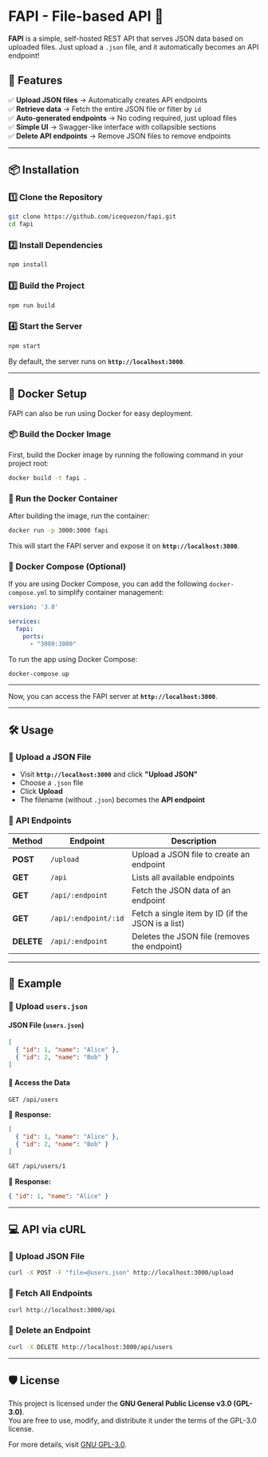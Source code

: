 # **FAPI - File-based API 📂**

**FAPI** is a simple, self-hosted REST API that serves JSON data based on uploaded files. Just upload a `.json` file, and it automatically becomes an API endpoint!

## **🚀 Features**
✅ **Upload JSON files** → Automatically creates API endpoints  
✅ **Retrieve data** → Fetch the entire JSON file or filter by `id`  
✅ **Auto-generated endpoints** → No coding required, just upload files  
✅ **Simple UI** → Swagger-like interface with collapsible sections  
✅ **Delete API endpoints** → Remove JSON files to remove endpoints  

---

## **📦 Installation**
### **1️⃣ Clone the Repository**
```sh
git clone https://github.com/icequezon/fapi.git
cd fapi
```

### **2️⃣ Install Dependencies**
```sh
npm install
```

### **3️⃣ Build the Project**
```sh
npm run build
```

### **4️⃣ Start the Server**
```sh
npm start
```
By default, the server runs on **`http://localhost:3000`**.

---


## **🐳 Docker Setup**

FAPI can also be run using Docker for easy deployment.

### **📦 Build the Docker Image**
First, build the Docker image by running the following command in your project root:

```sh
docker build -t fapi .
```

### **🚀 Run the Docker Container**
After building the image, run the container:

```sh
docker run -p 3000:3000 fapi
```

This will start the FAPI server and expose it on **`http://localhost:3000`**.

### **🔧 Docker Compose (Optional)**
If you are using Docker Compose, you can add the following `docker-compose.yml` to simplify container management:

```yaml
version: '3.8'

services:
  fapi:
    ports:
      - "3000:3000"
```

To run the app using Docker Compose:
```sh
docker-compose up
```

---

Now, you can access the FAPI server at **`http://localhost:3000`**.

---

## **🛠 Usage**
### **📌 Upload a JSON File**
- Visit **`http://localhost:3000`** and click **"Upload JSON"**
- Choose a `.json` file
- Click **Upload**
- The filename (without `.json`) becomes the **API endpoint**

### **📌 API Endpoints**
| Method | Endpoint | Description |
|--------|---------|-------------|
| **POST** | `/upload` | Upload a JSON file to create an endpoint |
| **GET** | `/api` | Lists all available endpoints |
| **GET** | `/api/:endpoint` | Fetch the JSON data of an endpoint |
| **GET** | `/api/:endpoint/:id` | Fetch a single item by ID (if the JSON is a list) |
| **DELETE** | `/api/:endpoint` | Deletes the JSON file (removes the endpoint) |

---

## **📝 Example**
### **📌 Upload `users.json`**
#### **JSON File (`users.json`)**
```json
[
  { "id": 1, "name": "Alice" },
  { "id": 2, "name": "Bob" }
]
```
#### **📌 Access the Data**
```sh
GET /api/users
```
📌 **Response:**
```json
[
  { "id": 1, "name": "Alice" },
  { "id": 2, "name": "Bob" }
]
```
```sh
GET /api/users/1
```
📌 **Response:**
```json
{ "id": 1, "name": "Alice" }
```

---

## **💻 API via cURL**
### **📌 Upload JSON File**
```sh
curl -X POST -F "file=@users.json" http://localhost:3000/upload
```

### **📌 Fetch All Endpoints**
```sh
curl http://localhost:3000/api
```

### **📌 Delete an Endpoint**
```sh
curl -X DELETE http://localhost:3000/api/users
```

---

## **🛡 License**
This project is licensed under the **GNU General Public License v3.0 (GPL-3.0)**.  
You are free to use, modify, and distribute it under the terms of the GPL-3.0 license.  

For more details, visit [GNU GPL-3.0](https://www.gnu.org/licenses/gpl-3.0.html).
